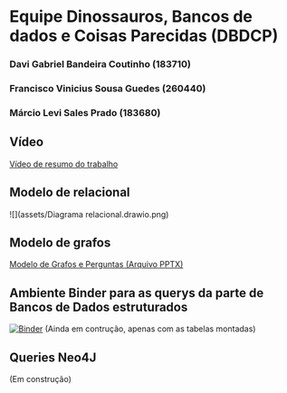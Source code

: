 # Equipe Dinossauros, Bancos de dados e Coisas Parecidas (DBDCP)
### Davi Gabriel Bandeira Coutinho (183710)
### Francisco Vinicius Sousa Guedes (260440)
### Márcio Levi Sales Prado (183680)

## Vídeo
[Vídeo de resumo do trabalho](video/)

## Modelo de relacional
![](assets/Diagrama relacional.drawio.png)

## Modelo de grafos
[Modelo de Grafos e Perguntas (Arquivo PPTX)](modelo_logico_grafos_e_perguntas/Modelo%20Lógico%20de%20Grafos%20e%20Perguntas.pptx)

## Ambiente Binder para as querys da parte de Bancos de Dados estruturados
[![Binder](https://mybinder.org/badge_logo.svg)](https://mybinder.org/v2/gh/viniguedes29/mc536-DBDCP-Projeto-Final/main) (Ainda em contrução, apenas com as tabelas montadas)



## Queries Neo4J
(Em construção)